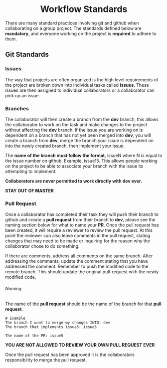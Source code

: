 <h1 align="center">Workflow Standards</h1>

There are many standard practices involving git and github when collaborating on a group project.  The standards defined below are **mandatory**, and everyone working on the project is **required** to adhere to them.

## Git Standards
### Issues
The way that projects are often organized is the high level requirements of the project are broken down into individual tasks called **issues**.  These issues are then assigned to individual collaborators or a collaborator can pick up an issue.

### Branches
The collaborator will then create a branch from the **dev** branch, this allows the collaborator to work on the task and make changes to the project without affecting the **dev** branch.  If the issue you are working on is dependent on a branch that has not yet been merged into **dev**, you will create a branch from **dev**, merge the branch your issue is dependent on into the newly created branch, then implement your issue.  

The **name of the branch must follow the format**, issueN where N is equal to the issue number on github. Example, issue15.  This allows people working on the project to be able to associate your branch with the issue its attempting to implement.

**Collaborators are never permitted to work directly with dev ever.**

**STAY OUT OF MASTER**


### Pull Request
Once a collaborator has completed their task they will push their branch to github and create a **pull request** from their branch to **dev**, please see the naming section below for what to name your **PR**.  Once the pull request has been created, it will require a reviewer to review the pull request.  At this point the reviewer can also leave comments in the pull request, stating changes that may need to be made or inquiring for the reason why the collaborator chose to do something.

If there are comments, address all comments on the same branch. After addressing the comments, update the comment stating that you have addressed the comment. Remember to push the modified code to the remote branch. This should update the original pull-request with the newly modified code.

###### Naming
The name of the **pull request** should be the name of the branch for that
**pull request**.  

```
# Example
The branch I want to merge my changes INTO: dev
The branch that implements issue5: issue5

The name of the PR: issue5
```

**YOU ARE NOT ALLOWED TO REVIEW YOUR OWN PULL REQUEST EVER**

Once the pull request has been approved it is the collaborators responsibility to merge the pull request.
